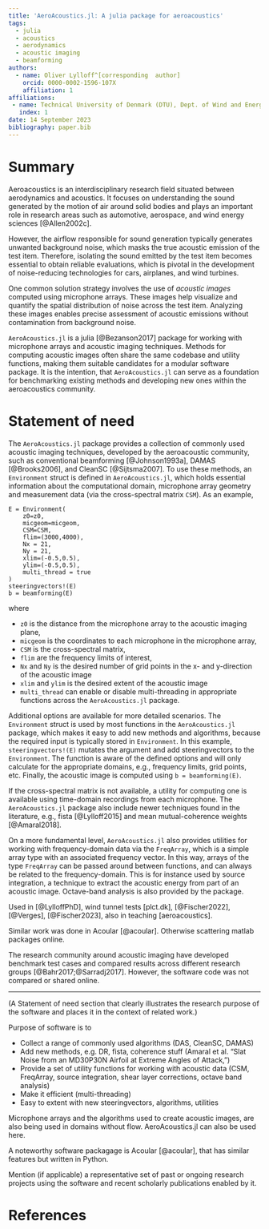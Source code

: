 ```yaml
---
title: 'AeroAcoustics.jl: A julia package for aeroacoustics'
tags:
  - julia
  - acoustics
  - aerodynamics
  - acoustic imaging
  - beamforming
authors:
  - name: Oliver Lylloff^[corresponding  author] 
    orcid: 0000-0002-1596-107X
    affiliation: 1
affiliations:
 - name: Technical University of Denmark (DTU), Dept. of Wind and Energy Systems
   index: 1
date: 14 September 2023
bibliography: paper.bib
---
```


# Summary
Aeroacoustics is an interdisciplinary research field situated between aerodynamics and acoustics. It focuses on understanding the sound generated by the motion of air around solid bodies and plays an important role in research areas such as automotive, aerospace, and wind energy sciences [@Allen2002c].

However, the airflow responsible for sound generation typically generates unwanted background noise, which masks the true acoustic emission of the test item. Therefore, isolating the sound emitted by the test item becomes essential to obtain reliable evaluations, which is pivotal in the development of noise-reducing technologies for cars, airplanes, and wind turbines.

One common solution strategy involves the use of *acoustic images* computed using microphone arrays. These images help visualize and quantify the spatial distribution of noise across the test item. Analyzing these images enables precise assessment of acoustic emissions without contamination from background noise. 

`AeroAcoustics.jl` is a julia [@Bezanson2017] package for working with microphone arrays and acoustic imaging techniques. Methods for computing acoustic images often share the same codebase and utility functions, making them suitable candidates for a modular software package. It is the intention, that `AeroAcoustics.jl` can serve as a foundation for benchmarking existing methods and developing new ones within the aeroacoustics community.

# Statement of need
The `AeroAcoustics.jl` package provides a collection of commonly used acoustic imaging techniques, developed by the aeroacoustic community, such as conventional beamforming [@Johnson1993a], DAMAS [@Brooks2006], and CleanSC [@Sijtsma2007]. To use these methods, an `Environment` struct is defined in `AeroAcoustics.jl`, which holds essential information about the computational domain, microphone array geometry and measurement data (via the cross-spectral matrix `CSM`). As an example,
```
E = Environment(
    z0=z0,
    micgeom=micgeom,
    CSM=CSM,
    flim=(3000,4000),
    Nx = 21,
    Ny = 21,
    xlim=(-0.5,0.5),
    ylim=(-0.5,0.5),
    multi_thread = true
)
steeringvectors!(E)
b = beamforming(E)
```
where   
- `z0` is the distance from the microphone array to the acoustic imaging plane,  
- `micgeom` is the coordinates to each microphone in the microphone array,   
- `CSM` is the cross-spectral matrix,  
- `flim` are the frequency limits of interest,  
- `Nx` and `Ny` is the desired number of grid points in the x- and y-direction of the acoustic image  
- `xlim` and `ylim` is the desired extent of the acoustic image  
- `multi_thread` can enable or disable multi-threading in appropriate functions across the `AeroAcoustics.jl` package.  

Additional options are available for more detailed scenarios. The `Environment` struct is used by most functions in the `AeroAcoustics.jl` package, which makes it easy to add new methods and algorithms, because the required input is typically stored in `Environment`. In this example, `steeringvectors!(E)` mutates the argument and add steeringvectors to the `Environment`. The function is aware of the defined options and will only calculate for the appropriate domains, e.g., frequency limits, grid points, etc. Finally, the acoustic image is computed using `b = beamforming(E)`.

If the cross-spectral matrix is not available, a utility for computing one is available using time-domain recordings from each microphone. 
The `AeroAcoustics.jl` package also include newer techniques found in the literature, e.g., fista [@Lylloff2015] and mean mutual-coherence weights [@Amaral2018].

On a more fundamental level, `AeroAcoustics.jl` also provides utilities for working with frequency-domain data via the `FreqArray`, which is a simple array type with an associated frequency vector. In this way, arrays of the type `FreqArray` can be passed around between functions, and can always be related to the frequency-domain. This is for instance used by source integration, a technique to extract the acoustic energy from part of an acoustic image. Octave-band analysis is also provided by the package.

Used in [@LylloffPhD], wind tunnel tests [plct.dk], [@Fischer2022], [@Verges], [@Fischer2023], also in teaching [aeroacoustics].

Similar work was done in Acoular [@acoular]. Otherwise scattering matlab packages online.

The research community around acoustic imaging have developed benchmark test 
cases and compared results across different research groups [@Bahr2017;@Sarradj2017].
However, the software code was not compared or shared online. 

-----------------
(A Statement of need section that clearly illustrates the research purpose of the software and places it in the context of related work.)

Purpose of software is to
- Collect a range of commonly used algorithms (DAS, CleanSC, DAMAS)
- Add new methods, e.g. DR, fista, coherence stuff (Amaral et al. “Slat Noise from an MD30P30N Airfoil at Extreme Angles of Attack,”)
- Provide a set of utility functions for working with acoustic data (CSM, FreqArray, source integration, shear layer corrections, octave band analysis)
- Make it efficient (multi-threading)
- Easy to extent with new steeringvectors, algorithms, utilities





Microphone arrays and the algorithms used to create acoustic images, are also being used in domains
without flow. AeroAcoustics.jl can also be used here.

A noteworthy software packagage is Acoular [@acoular], that has similar features but written in Python.

Mention (if applicable) a representative set of past or ongoing research projects using the software and recent scholarly publications enabled by it.

# References